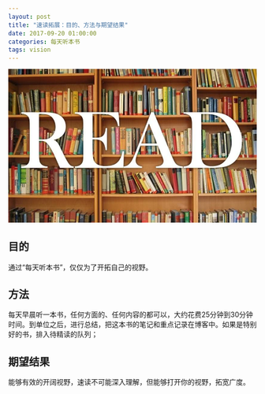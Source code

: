 ```yaml
---
layout: post
title: "速读拓展：目的、方法与期望结果"
date: 2017-09-20 01:00:00
categories: 每天听本书
tags: vision
---
```

![](/assets/img/listenbook.jpeg)
## 目的
通过“每天听本书”，仅仅为了开拓自己的视野。
## 方法
每天早晨听一本书，任何方面的、任何内容的都可以，大约花费25分钟到30分钟时间。到单位之后，进行总结，把这本书的笔记和重点记录在博客中。如果是特别好的书，排入待精读的队列；
## 期望结果
能够有效的开阔视野，速读不可能深入理解，但能够打开你的视野，拓宽广度。